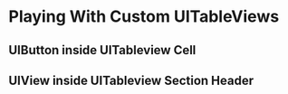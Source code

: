 # Playing With Custom UITableViews

## UIButton inside UITableview Cell

## UIView inside UITableview Section Header
